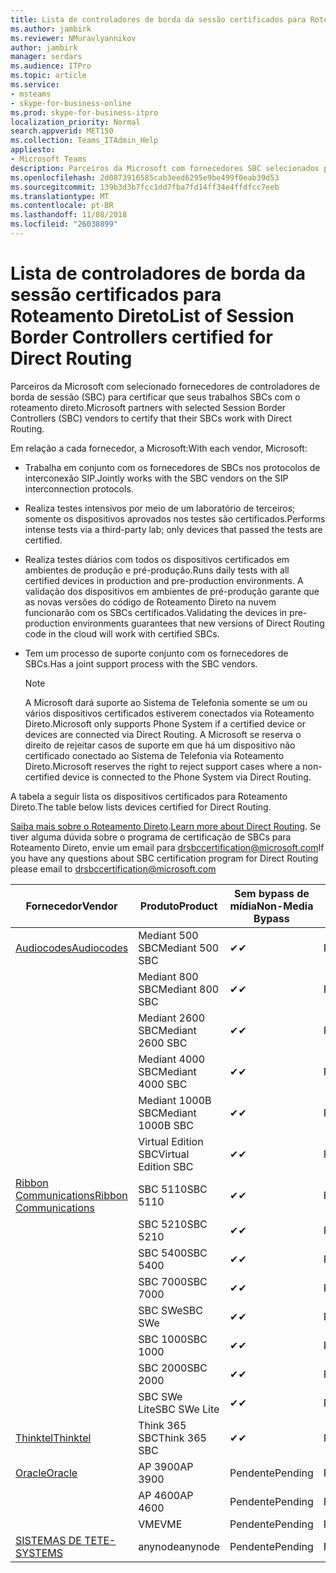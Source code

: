 ```yaml
---
title: Lista de controladores de borda da sessão certificados para Roteamento Direto
ms.author: jambirk
ms.reviewer: NMuravlyannikov
author: jambirk
manager: serdars
ms.audience: ITPro
ms.topic: article
ms.service:
- msteams
- skype-for-business-online
ms.prod: skype-for-business-itpro
localization_priority: Normal
search.appverid: MET150
ms.collection: Teams_ITAdmin_Help
appliesto:
- Microsoft Teams
description: Parceiros da Microsoft com fornecedores SBC selecionados para certificar a seus SBCs funcionam com o roteamento direto.
ms.openlocfilehash: 2d0873916585cab3eed6295e9be499f0eab39d53
ms.sourcegitcommit: 139b3d3b7fcc1dd7fba7fd14ff34e4ffdfcc7eeb
ms.translationtype: MT
ms.contentlocale: pt-BR
ms.lasthandoff: 11/08/2018
ms.locfileid: "26038899"
---
```

# <a name="list-of-session-border-controllers-certified-for-direct-routing"></a><span data-ttu-id="99955-103">Lista de controladores de borda da sessão certificados para Roteamento Direto</span><span class="sxs-lookup"><span data-stu-id="99955-103">List of Session Border Controllers certified for Direct Routing</span></span>

<span data-ttu-id="99955-104">Parceiros da Microsoft com selecionado fornecedores de controladores de borda de sessão (SBC) para certificar que seus trabalhos SBCs com o roteamento direto.</span><span class="sxs-lookup"><span data-stu-id="99955-104">Microsoft partners with selected Session Border Controllers (SBC) vendors to certify that their SBCs work with Direct Routing.</span></span> 

<span data-ttu-id="99955-105">Em relação a cada fornecedor, a Microsoft:</span><span class="sxs-lookup"><span data-stu-id="99955-105">With each vendor, Microsoft:</span></span> 

- <span data-ttu-id="99955-106">Trabalha em conjunto com os fornecedores de SBCs nos protocolos de interconexão SIP.</span><span class="sxs-lookup"><span data-stu-id="99955-106">Jointly works with the SBC vendors on the SIP interconnection protocols.</span></span>
- <span data-ttu-id="99955-107">Realiza testes intensivos por meio de um laboratório de terceiros; somente os dispositivos aprovados nos testes são certificados.</span><span class="sxs-lookup"><span data-stu-id="99955-107">Performs intense tests via a third-party lab; only devices that passed the tests are certified.</span></span> 
- <span data-ttu-id="99955-108">Realiza testes diários com todos os dispositivos certificados em ambientes de produção e pré-produção.</span><span class="sxs-lookup"><span data-stu-id="99955-108">Runs daily tests with all certified devices in production and pre-production environments.</span></span> <span data-ttu-id="99955-109">A validação dos dispositivos em ambientes de pré-produção garante que as novas versões do código de Roteamento Direto na nuvem funcionarão com os SBCs certificados.</span><span class="sxs-lookup"><span data-stu-id="99955-109">Validating the devices in pre-production environments guarantees that new versions of Direct Routing code in the cloud will work with certified SBCs.</span></span> 
- <span data-ttu-id="99955-110">Tem um processo de suporte conjunto com os fornecedores de SBCs.</span><span class="sxs-lookup"><span data-stu-id="99955-110">Has a joint support process with the SBC vendors.</span></span>


  > [!NOTE]
  > <span data-ttu-id="99955-111">A Microsoft dará suporte ao Sistema de Telefonia somente se um ou vários dispositivos certificados estiverem conectados via Roteamento Direto.</span><span class="sxs-lookup"><span data-stu-id="99955-111">Microsoft only supports Phone System if a certified device or devices are connected via Direct Routing.</span></span> <span data-ttu-id="99955-112">A Microsoft se reserva o direito de rejeitar casos de suporte em que há um dispositivo não certificado conectado ao Sistema de Telefonia via Roteamento Direto.</span><span class="sxs-lookup"><span data-stu-id="99955-112">Microsoft reserves the right to reject support cases where a non-certified device is connected to the Phone System via Direct Routing.</span></span> 

<span data-ttu-id="99955-113">A tabela a seguir lista os dispositivos certificados para Roteamento Direto.</span><span class="sxs-lookup"><span data-stu-id="99955-113">The table below lists devices certified for Direct Routing.</span></span> 

<span data-ttu-id="99955-114">[Saiba mais sobre o Roteamento Direto](https://aka.ms/dr).</span><span class="sxs-lookup"><span data-stu-id="99955-114">[Learn more about Direct Routing](https://aka.ms/dr).</span></span> <span data-ttu-id="99955-115">Se tiver alguma dúvida sobre o programa de certificação de SBCs para Roteamento Direto, envie um email para drsbccertification@microsoft.com</span><span class="sxs-lookup"><span data-stu-id="99955-115">If you have any questions about SBC certification program for Direct Routing please email to drsbccertification@microsoft.com</span></span>


|                                                       <span data-ttu-id="99955-116">Fornecedor</span><span class="sxs-lookup"><span data-stu-id="99955-116">Vendor</span></span>                                                        |       <span data-ttu-id="99955-117">Produto</span><span class="sxs-lookup"><span data-stu-id="99955-117">Product</span></span>       | <span data-ttu-id="99955-118">Sem bypass de mídia</span><span class="sxs-lookup"><span data-stu-id="99955-118">Non-Media Bypass</span></span> | <span data-ttu-id="99955-119">Bypass de mídia</span><span class="sxs-lookup"><span data-stu-id="99955-119">Media Bypass</span></span> | <span data-ttu-id="99955-120">Versão do software</span><span class="sxs-lookup"><span data-stu-id="99955-120">Software Version</span></span> |
|---------------------------------------------------------------------------------------------------------------------|---------------------|------------------|--------------|------------------|
| [<span data-ttu-id="99955-121">Audiocodes</span><span class="sxs-lookup"><span data-stu-id="99955-121">Audiocodes</span></span>](https://www.audiocodes.com/solutions-products/products/products-for-microsoft-365/sbcs-media-gateways) |   <span data-ttu-id="99955-122">Mediant 500 SBC</span><span class="sxs-lookup"><span data-stu-id="99955-122">Mediant 500 SBC</span></span>   |     <span data-ttu-id="99955-123">&#10004;</span><span class="sxs-lookup"><span data-stu-id="99955-123">&#10004;</span></span>     |   <span data-ttu-id="99955-124">Pendente</span><span class="sxs-lookup"><span data-stu-id="99955-124">Pending</span></span>    |  <span data-ttu-id="99955-125">7.20A.200.055</span><span class="sxs-lookup"><span data-stu-id="99955-125">7.20A.200.055</span></span>   |
|                                                                                                                     |   <span data-ttu-id="99955-126">Mediant 800 SBC</span><span class="sxs-lookup"><span data-stu-id="99955-126">Mediant 800 SBC</span></span>   |     <span data-ttu-id="99955-127">&#10004;</span><span class="sxs-lookup"><span data-stu-id="99955-127">&#10004;</span></span>     |   <span data-ttu-id="99955-128">Pendente</span><span class="sxs-lookup"><span data-stu-id="99955-128">Pending</span></span>    |  <span data-ttu-id="99955-129">7.20A.200.055</span><span class="sxs-lookup"><span data-stu-id="99955-129">7.20A.200.055</span></span>   |
|                                                                                                                     |  <span data-ttu-id="99955-130">Mediant 2600 SBC</span><span class="sxs-lookup"><span data-stu-id="99955-130">Mediant 2600 SBC</span></span>   |     <span data-ttu-id="99955-131">&#10004;</span><span class="sxs-lookup"><span data-stu-id="99955-131">&#10004;</span></span>     |   <span data-ttu-id="99955-132">Pendente</span><span class="sxs-lookup"><span data-stu-id="99955-132">Pending</span></span>    |  <span data-ttu-id="99955-133">7.20A.200.055</span><span class="sxs-lookup"><span data-stu-id="99955-133">7.20A.200.055</span></span>   |
|                                                                                                                     |  <span data-ttu-id="99955-134">Mediant 4000 SBC</span><span class="sxs-lookup"><span data-stu-id="99955-134">Mediant 4000 SBC</span></span>   |     <span data-ttu-id="99955-135">&#10004;</span><span class="sxs-lookup"><span data-stu-id="99955-135">&#10004;</span></span>     |   <span data-ttu-id="99955-136">Pendente</span><span class="sxs-lookup"><span data-stu-id="99955-136">Pending</span></span>    |  <span data-ttu-id="99955-137">7.20A.200.055</span><span class="sxs-lookup"><span data-stu-id="99955-137">7.20A.200.055</span></span>   |
|                                                                                                                     | <span data-ttu-id="99955-138">Mediant 1000B SBC</span><span class="sxs-lookup"><span data-stu-id="99955-138">Mediant 1000B  SBC</span></span>  |     <span data-ttu-id="99955-139">&#10004;</span><span class="sxs-lookup"><span data-stu-id="99955-139">&#10004;</span></span>     |   <span data-ttu-id="99955-140">Pendente</span><span class="sxs-lookup"><span data-stu-id="99955-140">Pending</span></span>    |  <span data-ttu-id="99955-141">7.20A.200.055</span><span class="sxs-lookup"><span data-stu-id="99955-141">7.20A.200.055</span></span>   |
|                                                                                                                     | <span data-ttu-id="99955-142">Virtual Edition SBC</span><span class="sxs-lookup"><span data-stu-id="99955-142">Virtual Edition SBC</span></span> |     <span data-ttu-id="99955-143">&#10004;</span><span class="sxs-lookup"><span data-stu-id="99955-143">&#10004;</span></span>     |   <span data-ttu-id="99955-144">Pendente</span><span class="sxs-lookup"><span data-stu-id="99955-144">Pending</span></span>    |  <span data-ttu-id="99955-145">7.20A.200.055</span><span class="sxs-lookup"><span data-stu-id="99955-145">7.20A.200.055</span></span>   |
|  [<span data-ttu-id="99955-146">Ribbon Communications</span><span class="sxs-lookup"><span data-stu-id="99955-146">Ribbon Communications</span></span>](https://ribboncommunications.com/solutions/enterprise-solutions/microsoft-skype-business)  |      <span data-ttu-id="99955-147">SBC 5110</span><span class="sxs-lookup"><span data-stu-id="99955-147">SBC 5110</span></span>       |     <span data-ttu-id="99955-148">&#10004;</span><span class="sxs-lookup"><span data-stu-id="99955-148">&#10004;</span></span>     |   <span data-ttu-id="99955-149">Pendente</span><span class="sxs-lookup"><span data-stu-id="99955-149">Pending</span></span>    |       <span data-ttu-id="99955-150">V6.2</span><span class="sxs-lookup"><span data-stu-id="99955-150">V6.2</span></span>       |
|                                                                                                                     |      <span data-ttu-id="99955-151">SBC 5210</span><span class="sxs-lookup"><span data-stu-id="99955-151">SBC 5210</span></span>       |     <span data-ttu-id="99955-152">&#10004;</span><span class="sxs-lookup"><span data-stu-id="99955-152">&#10004;</span></span>     |   <span data-ttu-id="99955-153">Pendente</span><span class="sxs-lookup"><span data-stu-id="99955-153">Pending</span></span>    |       <span data-ttu-id="99955-154">V6.2</span><span class="sxs-lookup"><span data-stu-id="99955-154">V6.2</span></span>       |
|                                                                                                                     |      <span data-ttu-id="99955-155">SBC 5400</span><span class="sxs-lookup"><span data-stu-id="99955-155">SBC 5400</span></span>       |     <span data-ttu-id="99955-156">&#10004;</span><span class="sxs-lookup"><span data-stu-id="99955-156">&#10004;</span></span>     |   <span data-ttu-id="99955-157">Pendente</span><span class="sxs-lookup"><span data-stu-id="99955-157">Pending</span></span>    |       <span data-ttu-id="99955-158">V6.2</span><span class="sxs-lookup"><span data-stu-id="99955-158">V6.2</span></span>       |
|                                                                                                                     |      <span data-ttu-id="99955-159">SBC 7000</span><span class="sxs-lookup"><span data-stu-id="99955-159">SBC 7000</span></span>       |     <span data-ttu-id="99955-160">&#10004;</span><span class="sxs-lookup"><span data-stu-id="99955-160">&#10004;</span></span>     |   <span data-ttu-id="99955-161">Pendente</span><span class="sxs-lookup"><span data-stu-id="99955-161">Pending</span></span>    |       <span data-ttu-id="99955-162">V6.2</span><span class="sxs-lookup"><span data-stu-id="99955-162">V6.2</span></span>       |
|                                                                                                                     |       <span data-ttu-id="99955-163">SBC SWe</span><span class="sxs-lookup"><span data-stu-id="99955-163">SBC SWe</span></span>       |     <span data-ttu-id="99955-164">&#10004;</span><span class="sxs-lookup"><span data-stu-id="99955-164">&#10004;</span></span>     |   <span data-ttu-id="99955-165">Pendente</span><span class="sxs-lookup"><span data-stu-id="99955-165">Pending</span></span>    |       <span data-ttu-id="99955-166">V6.2</span><span class="sxs-lookup"><span data-stu-id="99955-166">V6.2</span></span>       |
|                                                                                                                     |      <span data-ttu-id="99955-167">SBC 1000</span><span class="sxs-lookup"><span data-stu-id="99955-167">SBC 1000</span></span>       |     <span data-ttu-id="99955-168">&#10004;</span><span class="sxs-lookup"><span data-stu-id="99955-168">&#10004;</span></span>     |   <span data-ttu-id="99955-169">Pendente</span><span class="sxs-lookup"><span data-stu-id="99955-169">Pending</span></span>    |      <span data-ttu-id="99955-170">V7.0.2</span><span class="sxs-lookup"><span data-stu-id="99955-170">V7.0.2</span></span>      |
|                                                                                                                     |      <span data-ttu-id="99955-171">SBC 2000</span><span class="sxs-lookup"><span data-stu-id="99955-171">SBC 2000</span></span>       |     <span data-ttu-id="99955-172">&#10004;</span><span class="sxs-lookup"><span data-stu-id="99955-172">&#10004;</span></span>     |   <span data-ttu-id="99955-173">Pendente</span><span class="sxs-lookup"><span data-stu-id="99955-173">Pending</span></span>    |      <span data-ttu-id="99955-174">V7.0.2</span><span class="sxs-lookup"><span data-stu-id="99955-174">V7.0.2</span></span>      |
|                                                                                                                     |    <span data-ttu-id="99955-175">SBC SWe Lite</span><span class="sxs-lookup"><span data-stu-id="99955-175">SBC SWe Lite</span></span>     |     <span data-ttu-id="99955-176">&#10004;</span><span class="sxs-lookup"><span data-stu-id="99955-176">&#10004;</span></span>     |   <span data-ttu-id="99955-177">Pendente</span><span class="sxs-lookup"><span data-stu-id="99955-177">Pending</span></span>    |      <span data-ttu-id="99955-178">V7.0.4</span><span class="sxs-lookup"><span data-stu-id="99955-178">V7.0.4</span></span>      |
|                     [<span data-ttu-id="99955-179">Thinktel</span><span class="sxs-lookup"><span data-stu-id="99955-179">Thinktel</span></span>](https://www.thinktel.ca/services/think-365/think-365-overview/)                      |    <span data-ttu-id="99955-180">Think 365 SBC</span><span class="sxs-lookup"><span data-stu-id="99955-180">Think 365 SBC</span></span>    |     <span data-ttu-id="99955-181">&#10004;</span><span class="sxs-lookup"><span data-stu-id="99955-181">&#10004;</span></span>     |   <span data-ttu-id="99955-182">Pendente</span><span class="sxs-lookup"><span data-stu-id="99955-182">Pending</span></span>    |       <span data-ttu-id="99955-183">V1.4</span><span class="sxs-lookup"><span data-stu-id="99955-183">V1.4</span></span>       |
|                     [<span data-ttu-id="99955-184">Oracle</span><span class="sxs-lookup"><span data-stu-id="99955-184">Oracle</span></span>](https://www.oracle.com/industries/communications/products/session-border-controller/index.html)                      |    <span data-ttu-id="99955-185">AP 3900</span><span class="sxs-lookup"><span data-stu-id="99955-185">AP 3900</span></span>       |   <span data-ttu-id="99955-186">Pendente</span><span class="sxs-lookup"><span data-stu-id="99955-186">Pending</span></span>    |   <span data-ttu-id="99955-187">Pendente</span><span class="sxs-lookup"><span data-stu-id="99955-187">Pending</span></span>  |   <span data-ttu-id="99955-188">Pendente</span><span class="sxs-lookup"><span data-stu-id="99955-188">Pending</span></span>    |
|                                                                                                                     |      <span data-ttu-id="99955-189">AP 4600</span><span class="sxs-lookup"><span data-stu-id="99955-189">AP 4600</span></span>         |    <span data-ttu-id="99955-190">Pendente</span><span class="sxs-lookup"><span data-stu-id="99955-190">Pending</span></span>    |   <span data-ttu-id="99955-191">Pendente</span><span class="sxs-lookup"><span data-stu-id="99955-191">Pending</span></span>    |      <span data-ttu-id="99955-192">Pendente</span><span class="sxs-lookup"><span data-stu-id="99955-192">Pending</span></span>      |
|                                                                                                                     |      <span data-ttu-id="99955-193">VME</span><span class="sxs-lookup"><span data-stu-id="99955-193">VME</span></span>             |    <span data-ttu-id="99955-194">Pendente</span><span class="sxs-lookup"><span data-stu-id="99955-194">Pending</span></span>    |   <span data-ttu-id="99955-195">Pendente</span><span class="sxs-lookup"><span data-stu-id="99955-195">Pending</span></span>    |      <span data-ttu-id="99955-196">Pendente</span><span class="sxs-lookup"><span data-stu-id="99955-196">Pending</span></span>      |
|                     [<span data-ttu-id="99955-197">SISTEMAS DE TE</span><span class="sxs-lookup"><span data-stu-id="99955-197">TE-SYSTEMS</span></span>](https://www.anynode.de/anynode-and-microsoft-teams/)                               |     <span data-ttu-id="99955-198">anynode</span><span class="sxs-lookup"><span data-stu-id="99955-198">anynode</span></span>         |    <span data-ttu-id="99955-199">Pendente</span><span class="sxs-lookup"><span data-stu-id="99955-199">Pending</span></span>    |   <span data-ttu-id="99955-200">Pendente</span><span class="sxs-lookup"><span data-stu-id="99955-200">Pending</span></span>    |      <span data-ttu-id="99955-201">Pendente</span><span class="sxs-lookup"><span data-stu-id="99955-201">Pending</span></span>      |
